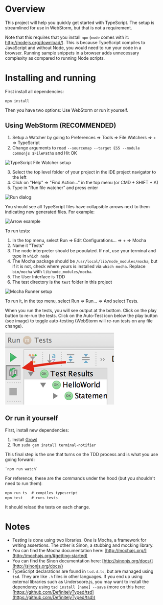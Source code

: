 # Overview

This project will help you quickly get started with TypeScript. The setup is streamlined for use in WebStorm, but that is not
a requirement.

Note that this requires that you install `npm` (`node` comes with it: http://nodejs.org/download/). This is because TypeScript
compiles to JavaScript and without Node, you would need to run your code in a browser. Running sample snippets in a browser
adds unnecessary complexity as compared to running Node scripts.

# Installing and running

First install all dependencies:

    npm install

Then you have two options: Use WebStorm or run it yourself.

## Using WebStorm (RECOMMENDED)

1. Setup a Watcher by going to Preferences => Tools => File Watchers => + => TypeScript
2. Change arguments to read `--sourcemap --target ES5 --module commonjs $FilePath$` and Hit OK

![TypeScript File Watcher setup](./readme/images/typescript.png)

3. Select the top level folder of your project in the IDE project navigator to the left
4. Click on "Help" => "Find Action..." in the top menu (or CMD + SHIFT + A)
5. Type in "Run file watcher" and press enter

![Run dialog](./readme/images/run.png)

You should see all TypeScript files have collapsible arrows next to them indicating new generated files. For example:

![Arrow example](./readme/images/arrow.png)

To run tests:

1. In the top menu, select Run => Edit Configurations... => + => Mocha
2. Name it "Tests"
3. The node interpreter should be populated. If not, use your terminal and type in `which node`
4. The Mocha package should be `/usr/local/lib/node_modules/mocha`, but if it is not, check where yours is installed
via `which mocha`. Replace `bin/mocha` with `lib/node_modules/mocha`.
5. The User Interface is TDD
6. The test directory is the `test` folder in this project

![Mocha Runner setup](./readme/images/mocha-setup.png)

To run it, in the top menu, select Run => Run... => And select Tests.

When you run the tests, you will see output at the bottom. Click on the play button to re-run the tests. Click on the
Auto-Test icon below the play button (see image) to toggle auto-testing (WebStorm will re-run tests on any file change).

![Mocha Runner output](./readme/images/mocha.png)

## Or run it yourself

First, install new dependencies:

1. Install [Growl](http://growl.info/downloads#growlnotify)
2. Run `sudo gem install terminal-notifier`

This final step is the one that turns on the TDD process and is what you use going forward:

    `npm run watch`

For reference, these are the commands under the hood (but you shouldn't need to run them):

    npm run ts  # compiles typescript
    npm test    # runs tests

It should reload the tests on each change.

# Notes

* Testing is done using two libraries. One is Mocha, a framework for writing assertions. The other is Sinon, a
stubbing and mocking library.
* You can find the Mocha documentation here: [http://mochajs.org/](http://mochajs.org/#getting-started)
* You can find the Sinon documentation here: [http://sinonjs.org/docs/](http://sinonjs.org/docs/)
* TypeScript declarations are found in `tsd.d.ts`, but are managed using `tsd`. They are like `.h` files in other
languages. If you end up using external libraries such as Underscore.js, you may want to install the dependency
using `tsd install [name] --save` (more on this here: [https://github.com/DefinitelyTyped/tsd](https://github.com/DefinitelyTyped/tsd))